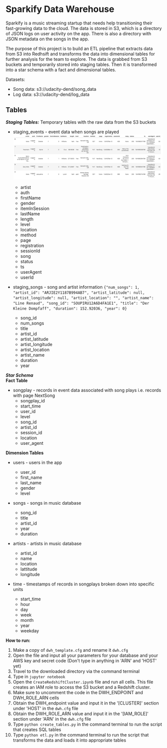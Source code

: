 # Sparkify Data Warehouse

Sparkify is a music streaming startup that needs help transitioning their fast-growing data to the cloud. The data is stored in S3, which is a directory of JSON logs on user activity on the app. There is also a directory with JSON metadata on the songs in the app.

The purpose of this project is to build an ETL pipeline that extracts data from S3 into Redhsift and transforms the data into dimensional tables for further analysis for the team to explore. The data is grabbed from S3 buckets and temporarily stored into staging tables. Then it is transformed into a star schema with a fact and dimensional tables.

Datasets:
* Song data: s3://udacity-dend/song_data
* Log data: s3://udacity-dend/log_data

## Tables

***Staging Tables:*** Temporary tables with the raw data from the S3 buckets  
* staging_events - event data when songs are played <br />
![Log Data](log-data.png)
    - artist
    - auth
    - firstName
    - gender
    - itemInSession
    - lastName
    - length
    - level
    - location
    - method
    - page
    - registration
    - sessionId
    - song
    - status
    - ts
    - userAgent
    - userId

* staging_songs - song and artist information
`{"num_songs": 1, "artist_id": "ARJIE2Y1187B994AB7", "artist_latitude": null, "artist_longitude": null, "artist_location": "", "artist_name": "Line Renaud", "song_id": "SOUPIRU12A6D4FA1E1", "title": "Der Kleine Dompfaff", "duration": 152.92036, "year": 0}`
    - song_id
    - num_songs
    - title
    - artist_id
    - artist_latitude
    - artist_longitude
    - artist_location
    - artist_name
    - duration
    - year


***Star Schema*** <br />
**Fact Table**
* songplay - records in event data associated with song plays i.e. records with page NextSong
    - songplay_id
    - start_time
    - user_id
    -  level
    - song_id
    - artist_id
    - session_id
    - location
    - user_agent

**Dimension Tables**
* users - users in the app
    - user_id
    - first_name
    - last_name
    - gender
    - level

* songs - songs in music database
    - song_id
    - title
    - artist_id
    - year
    - duration

* artists - artists in music database
    - artist_id
    - name
    - location
    - lattitude
    - longitude

* time - timestamps of records in songplays broken down into specific units
    - start_time
    - hour
    - day
    - week
    - month
    - year
    - weekday

**How to run:**
1. Make a copy of `dwh_template.cfg` and rename it `dwh.cfg`
2. Open the file and input all your parameters for your database and your AWS key and secret code (Don't type in anything in 'ARN' and 'HOST' yet)
2. Travel to the downloaded directory via the command terminal
3. Type in `jupyter notebook`
4. Open the `CreateRedshiftCluster.ipynb` file and run all cells. This file creates an IAM role to access the S3 bucket and a Redshift cluster.
5. Make sure to uncomment the code in the DWH_ENDPOINT and DWH_ROLE_ARN cells
6. Obtain the DWH_endpoint value and input it in the '[CLUSTER]' section under 'HOST' in the `dwh.cfg` file 
7. Obtain the DWH_ROLE_ARN value and input it in the '[IAM_ROLE]' section under 'ARN' in the `dwh.cfg` file
8. Type `python create_tables.py` in the command terminal to run the script that creates SQL tables
9. Type `python etl.py` in the command terminal to run the script that transforms the data and loads it into appropriate tables

